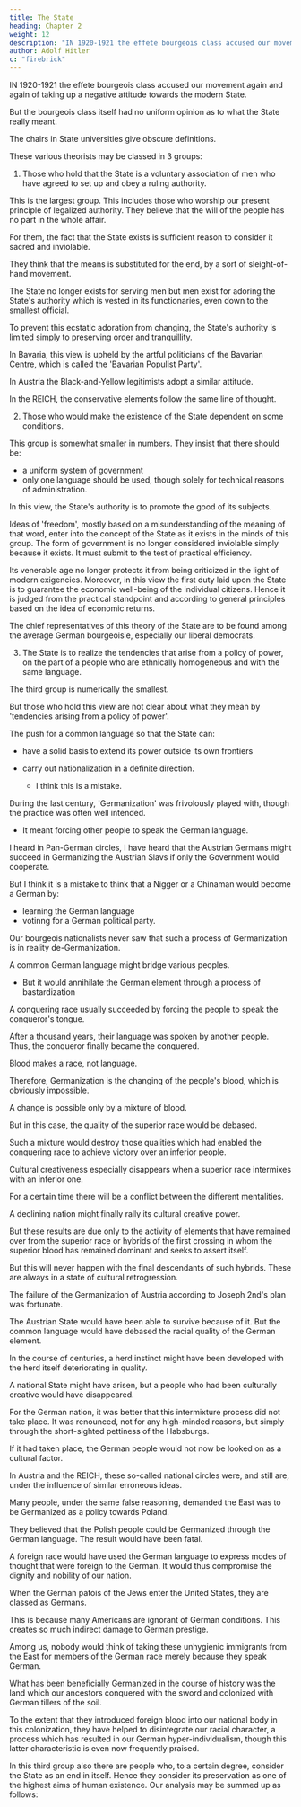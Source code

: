 ```yaml
---
title: The State
heading: Chapter 2
weight: 12
description: "IN 1920-1921 the effete bourgeois class accused our movement again and again of taking up a negative attitude towards the modern State"
author: Adolf Hitler
c: "firebrick"
---
```



IN 1920-1921 the effete bourgeois class accused our movement again and again of taking up a negative attitude towards the modern State. 

<!-- For that reason the motley gang of camp followers attached to the various political parties, representing a heterogeneous conglomeration of political views, assumed the right of utilizing all available means to suppress the protagonists of this
young movement which was preaching a new political gospel.  -->

<!-- Our opponents deliberately ignored the fact tha
  t  -->

But the bourgeois class itself had no uniform opinion as to what the State really meant.

 <!-- and that the bourgeoisie did not and could not give any coherent definition of this institution. -->

<!-- Those whose duty it is to explain what is meant when we speak of the State, hold chairs in State universities, often in the
department of constitutional law, and consider it their highest duty to find explanations
and justifications for the more or less fortunate existence of that particular form of State
which provides them with their daily bread.  -->


The chairs in State universities give obscure definitions. 

<!-- The more absurd such a form of State is the more obscure and artificial and incomprehensible are the definitions which are
advanced to explain the purpose of its existence.  -->

<!-- What, for instance, could a royal and imperial university professor write about the meaning and purpose of a State in a country whose statal form represented the greatest monstrosity of the twentieth century? 

That would be a difficult undertaking indeed, in view of the fact that the contemporary professor of constitutional law is obliged not so much to serve the cause of truth but rather to serve a certain definite purpose. And this purpose is to defend at all costs the existence of that monstrous human mechanism which we now call the State. 

Nobody can be surprised if concrete facts are evaded as far as possible when the problem of the State is under discussion and if professors adopt the tactics of concealing themselves in morass of abstract values and duties and purposes which are described as 'ethical' and 'moral'. -->

These various theorists may be classed in 3 groups:

1. Those who hold that the State is a voluntary association of men who have agreed to set up and obey a ruling authority.

This is the largest group. This includes those who worship our present principle of legalized authority. They believe that the will of the people has no part in the whole affair.

For them, the fact that the State exists is sufficient reason to consider it sacred and inviolable. 

<!-- To accept this aberration of the human brain one would have to have a sort of canine adoration for what is called the authority of the State.  -->

They think that the means is substituted for the end, by a sort of sleight-of-hand movement. 

The State no longer exists for serving men but men exist for adoring the State's authority which is vested in its functionaries, even down to the smallest official.

To prevent this ecstatic adoration from changing, the State's authority is limited simply to preserving order and tranquillity.

<!-- Therewith it is no longer either a means or an end. The State must see that public peace and order are preserved and, in their turn, order and peace must make the existence of the State possible. All life must move between these two poles.  -->

In Bavaria, this view is upheld by the artful politicians of the Bavarian Centre, which is called the 'Bavarian Populist Party'. 

In Austria the Black-and-Yellow legitimists adopt a similar attitude. 

In the REICH, the conservative elements follow the same line of thought.


2. Those who would make the existence of the State dependent on some conditions. 

This group is somewhat smaller in numbers. They insist that there should be:
- a uniform system of government 
- only one language should be used, though solely for technical reasons of administration. 

In this view, the State's authority is to promote the good of its subjects.
<!-- no longer the sole and exclusive end for which the State exists. It must also   -->

Ideas of 'freedom', mostly based on a misunderstanding of the meaning of that word, enter into the concept of the State as it exists in the minds of this group. The form of government is no longer considered inviolable simply because it exists. It must submit to the test of practical efficiency. 

Its venerable age no longer protects it from being criticized in the light of modern exigencies. Moreover, in this view the first duty laid upon the State is to guarantee the economic well-being of the individual citizens. Hence it is judged from the practical standpoint and according to general principles based on the idea of economic returns.

The chief representatives of this theory of the State are to be found among the average German bourgeoisie, especially our liberal democrats.


3. The State is to realize the tendencies that arise from a policy of power, on the part of a people who are ethnically homogeneous and with the same language. 

The third group is numerically the smallest. 

But those who hold this view are not clear about what they mean by 'tendencies arising from a policy of power'.

The push for a common language so that the State can:
- have a solid basis to extend its power outside its own frontiers
- carry out nationalization in a definite direction. 
  - I think this is a mistake.

   <!-- but also because they think--though falling into a fundamental error by doing so--that such a common language would enable them to  -->

During the last century, 'Germanization' was frivolously played with, though the practice was often well intended.
- It meant forcing other people to speak the German language.
 <!-- I well remember how in the days of my youth this very term used to give rise to notions which were false to an incredible degree.  -->

I heard in Pan-German circles, I have heard that the Austrian Germans might succeed in Germanizing the Austrian Slavs if only the Government would cooperate. 

But I think it is a mistake to think that a Nigger or a Chinaman would become a German by:
- learning the German language
- votinng for a German political party.

Our bourgeois nationalists never saw that such a process of Germanization is in reality de-Germanization.

A common German language might bridge various peoples.
- But it would annihilate the German element through a process of bastardization

  <!-- for even if all the outstanding and visible differences between the  could be bridged over and finally wiped out by the use of a common language, that would produce a  which in this case would not signify Germanization but the .  -->

A conquering race usually succeeded by forcing the people to speak the conqueror's tongue.

After a thousand years, their language was spoken by another people. Thus, the conqueror finally became the conquered.

Blood makes a race, not language. 

Therefore, Germanization is the changing of the people's blood, which is obviously impossible. 

A change is possible only by a mixture of blood.

But in this case, the quality of the superior race would be debased. 

Such a mixture would destroy those qualities which had enabled the conquering race to achieve victory over an inferior people.

Cultural creativeness especially disappears when a superior race intermixes with an inferior one.

<!-- , even though the resultant mongrel race should excel a thousandfold in speaking the language of the race that once had been superior.  -->



For a certain time there will be a conflict between the different mentalities.

A declining nation might finally rally its cultural creative power.

 <!-- and once again produce striking examples of that power.  -->

But these results are due only to the activity of elements that have remained over from the superior race or hybrids of the first crossing in whom the superior blood has remained dominant and seeks to assert itself.

But this will never happen with the final descendants of such hybrids. These are always in a state of cultural retrogression.

The failure of the Germanization of Austria according to Joseph 2nd's plan was fortunate. 

The Austrian State would have been able to survive because of it. But the common language would have debased the racial quality of the German element. 

In the course of centuries, a herd instinct might have been developed with the herd itself deteriorating in quality. 

A national State might have arisen, but a people who had been culturally creative would have disappeared.

For the German nation, it was better that this intermixture process did not take place. It was renounced, not for any high-minded reasons, but simply through the short-sighted pettiness of the Habsburgs. 

If it had taken place, the German people would not now be looked on as a cultural factor.

In Austria and the REICH, these so-called national circles were, and still are, under the influence of similar erroneous ideas. 

Many people, under the same false reasoning, demanded the East was to be Germanized as a policy towards Poland. 

They believed that the Polish people could be Germanized through the German language. The result would have been fatal. 

A foreign race would have used the German language to express modes of thought that were foreign to the German. It would thus compromise the dignity and nobility of our nation.



When the German patois of the Jews enter the United States, they are classed as Germans.

This is because many Americans are ignorant of German conditions.  This creates so much indirect damage to German prestige.

Among us, nobody would think of taking these unhygienic immigrants from the East for members of the German race merely because they speak German.

What has been beneficially Germanized in the course of history was the land which our ancestors conquered with the sword and colonized with German tillers of the soil. 

To the extent that they introduced foreign blood into our national body in this colonization, they have helped to disintegrate our racial character, a process which has resulted in our German hyper-individualism, though this latter characteristic is even now frequently praised.

In this third group also there are people who, to a certain degree, consider the State as an end in itself. Hence they consider its preservation as one of the highest aims of human existence. Our analysis may be summed up as follows:
